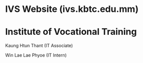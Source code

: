 # IVS Website (ivs.kbtc.edu.mm)
Institute of Vocational Training
=======

Kaung Htun Thant (IT Associate)

Win Lae Lae Phyoe (IT Intern)
